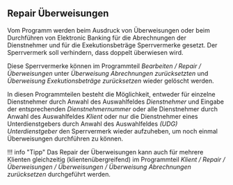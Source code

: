 ## Repair Überweisungen

Vom Programm werden beim Ausdruck von Überweisungen oder beim Durchführen von Elektronic Banking für die Abrechnungen der Dienstnehmer und für die Exekutionsbeträge Sperrvermerke gesetzt. Der Sperrvermerk soll verhindern, dass doppelt überwiesen wird.

Diese Sperrvermerke können im Programmteil *Bearbeiten / Repair / Überweisungen* unter *Überweisung Abrechnungen zurücksetzten* und *Überweisung Exekutionsbeträge zurücksetzen* wieder gelöscht werden.

In diesen Programmteilen besteht die Möglichkeit, entweder für einzelne Dienstnehmer durch Anwahl des Auswahlfeldes *Dienstnehmer* und Eingabe der entsprechenden *Dienstnehmernummer* oder alle Dienstnehmer durch Anwahl des Auswahlfeldes *Klient* oder nur die Dienstnehmer eines Unterdienstgebers durch Anwahl des Auswahlfeldes *(UDG) Unterdienstgeber* den Sperrvermerk wieder aufzuheben, um noch einmal Überweisungen durchführen zu können.

!!! info "Tipp"
    Das Repair der Überweisungen kann auch für mehrere Klienten gleichzeitig (klientenübergreifend) im Programmteil *Klient / Repair / Überweisungen / Überweisungen / Überweisung Abrechnungen zurücksetzen* durchgeführt werden.